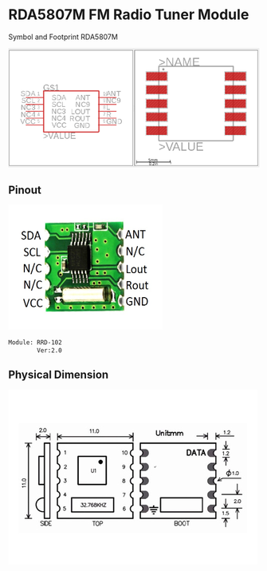 # RDA5807M FM Radio Tuner Module

Symbol and Footprint RDA5807M

<img src="img/ss.png" alt="RDA5807M Eagle Library">

## Pinout

<img src="img/pinout.png" alt="RDA5807M Pinout" width="310px" height="250px">

```
Module: RRD-102
        Ver:2.0
```
## Physical Dimension

<img src="img/dimension.png" alt="RDA5807M Physical Dimension">

#
